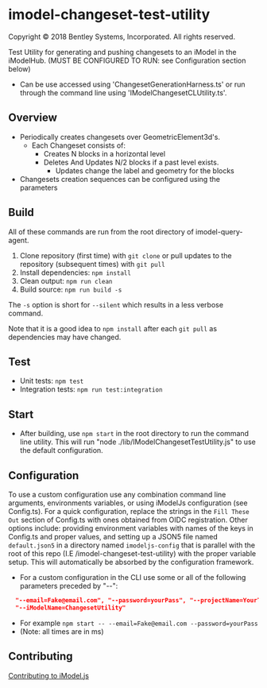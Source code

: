 # imodel-changeset-test-utility

Copyright © 2018 Bentley Systems, Incorporated. All rights reserved.

Test Utility for generating and pushing changesets to an iModel in the iModelHub. (MUST BE CONFIGURED TO RUN: see Configuration section below)

- Can be use accessed using 'ChangesetGenerationHarness.ts' or run through the command line using 'IModelChangesetCLUtility.ts'.

## Overview

- Periodically creates changesets over GeometricElement3d's.
  - Each Changeset consists of:
    - Creates N blocks in a horizontal level
    - Deletes And Updates N/2 blocks if a past level exists.
      - Updates change the label and geometry for the blocks
- Changesets creation sequences can be configured using the parameters

## Build

All of these commands are run from the root directory of imodel-query-agent.

1. Clone repository (first time) with `git clone` or pull updates to the repository (subsequent times) with `git pull`
2. Install dependencies: `npm install`
3. Clean output: `npm run clean`
4. Build source: `npm run build -s`

The `-s` option is short for `--silent` which results in a less verbose command.

Note that it is a good idea to `npm install` after each `git pull` as dependencies may have changed.

## Test

- Unit tests: `npm test`
- Integration tests: `npm run test:integration`

## Start

- After building, use `npm start` in the root directory to run the command line utility. This will run "node ./lib/IModelChangesetTestUtility.js" to use the default configuration.

## Configuration

To use a custom configuration use any combination command line arguments, environments variables, or using iModelJs configuration (see Config.ts).
For a quick configuration, replace the strings in the `Fill These Out` section of Config.ts with ones obtained from OIDC registration.
Other options include: providing environment variables with names of the keys in Config.ts and proper values, and setting up a JSON5 file named `default.json5`
in a directory named `imodeljs-config` that is parallel with the root of this repo (I.E /imodel-changeset-test-utility) with the proper variable setup.
This will automatically be absorbed by the configuration framework.

- For a custom configuration in the CLI use some or all of the following parameters preceded by "--":

```json
  "--email=Fake@email.com", "--password=yourPass", "--projectName=YourTestProject",
  "--iModelName=ChangesetUtility"
```

- For example `npm start -- --email=Fake@email.com --password=yourPass`
- (Note: all times are in ms)

## Contributing

[Contributing to iModel.js](https://github.com/imodeljs/imodeljs/blob/master/CONTRIBUTING.md)
